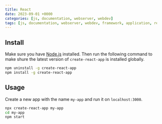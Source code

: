```yaml
---
title: React
date: 2023-09-01 +0000
categories: [js, documentation, webserver, webdev]
tags: [js, documentation, webserver, webdev, framework, application, react]
---
```


## Install

Make sure you have [Node.js](https://nodejs.org/en/) installed. Then run the following command to make shure the latest version of `create-react-app` is installed globally.

```bash
npm uninstall -g create-react-app
npm install -g create-react-app
```

## Usage

Create a new app with the name `my-app` and run it on `localhost:3000`.

```bash
npx create-react-app my-app
cd my-app
npm start
```
